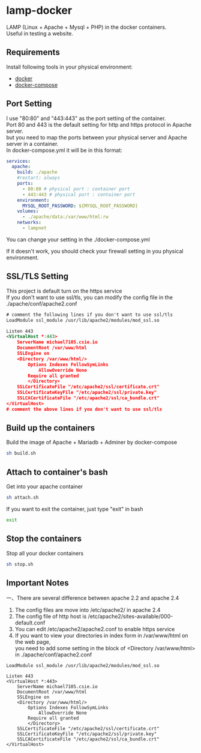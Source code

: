 # lamp-docker
LAMP (Linux + Apache + Mysql + PHP) in the docker containers.  
Useful in testing a website.  
 
## Requirements
Install following tools in your physical environment:  
- [docker](https://docs.docker.com/get-docker/)
- [docker-compose](https://docs.docker.com/compose/install/)

## Port Setting

I use "80:80" and "443:443" as the port setting of the container.  
Port 80 and 443 is the default setting for http and https protocol in Apache server.  
but you need to map the ports between your physical server and Apache server in a container.  
In docker-compose.yml it will be in this format:  
```yaml
services:
  apache:
    build: ./apache
    #restart: always
    ports:
      - 80:80 # physical port : container port
      - 443:443 # physical port : container port
    environment:
      MYSQL_ROOT_PASSWORD: ${MYSQL_ROOT_PASSWORD}
    volumes:
      - ./apache/data:/var/www/html:rw
    networks:
      - lampnet
```
You can change your setting in the ./docker-compose.yml  

If it doesn't work, you should check your firewall setting in you physical environment.  

## SSL/TLS Setting
This project is default turn on the https service  
If you don't want to use ssl/tls, you can modify the config file in the ./apache/conf/apache2.conf  

```xml
# comment the following lines if you don't want to use ssl/tls
LoadModule ssl_module /usr/lib/apache2/modules/mod_ssl.so

Listen 443
<VirtualHost *:443>
	ServerName michael7105.csie.io
	DocumentRoot /var/www/html
	SSLEngine on
	<Directory /var/www/html/>
		Options Indexes FollowSymLinks
        	AllowOverride None
		Require all granted
    	</Directory>
	SSLCertificateFile "/etc/apache2/ssl/certificate.crt"
	SSLCertificateKeyFile "/etc/apache2/ssl/private.key"
	SSLCACertificateFile "/etc/apache2/ssl/ca_bundle.crt"
</VirtualHost>
# comment the above lines if you don't want to use ssl/tls
```

## Build up the containers  

Build the image of Apache + Mariadb + Adminer by docker-compose  

```bash
sh build.sh
```

## Attach to container's bash  

Get into your apache container  

```bash
sh attach.sh
```

If you want to exit the container, just type "exit" in bash  

```bash
exit
```

## Stop the containers  

Stop all your docker containers  

```bash
sh stop.sh
```


## Important Notes  
一、There are several difference between apache 2.2 and apache 2.4  
1. The config files are move into /etc/apache2/ in apache 2.4  
2. The config file of http host is /etc/apache2/sites-available/000-default.conf  
3. You can edit /etc/apache2/apache2.conf to enable https service  
4. If you want to view your directories in index form in /var/www/html on the web page,  
you need to add some setting in the block of \<Directory /var/www/html\> in ./apache/conf/apache2.conf  
	
```
LoadModule ssl_module /usr/lib/apache2/modules/mod_ssl.so

Listen 443
<VirtualHost *:443>
	ServerName michael7105.csie.io
	DocumentRoot /var/www/html
	SSLEngine on
	<Directory /var/www/html/>
		Options Indexes FollowSymLinks
        	AllowOverride None
		Require all granted
    	</Directory>
	SSLCertificateFile "/etc/apache2/ssl/certificate.crt"
	SSLCertificateKeyFile "/etc/apache2/ssl/private.key"
	SSLCACertificateFile "/etc/apache2/ssl/ca_bundle.crt"
</VirtualHost>
```
